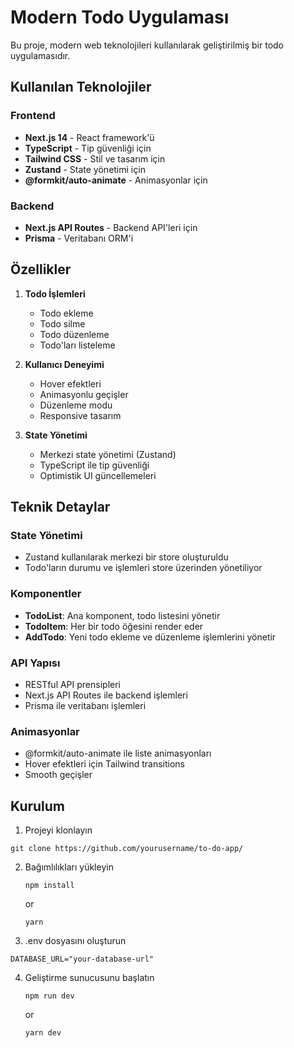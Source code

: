# Modern Todo Uygulaması

Bu proje, modern web teknolojileri kullanılarak geliştirilmiş bir todo uygulamasıdır.

## Kullanılan Teknolojiler

### Frontend
- **Next.js 14** - React framework'ü
- **TypeScript** - Tip güvenliği için
- **Tailwind CSS** - Stil ve tasarım için
- **Zustand** - State yönetimi için
- **@formkit/auto-animate** - Animasyonlar için

### Backend
- **Next.js API Routes** - Backend API'leri için
- **Prisma** - Veritabanı ORM'i

## Özellikler

1. **Todo İşlemleri**
   - Todo ekleme
   - Todo silme
   - Todo düzenleme
   - Todo'ları listeleme

2. **Kullanıcı Deneyimi**
   - Hover efektleri
   - Animasyonlu geçişler
   - Düzenleme modu
   - Responsive tasarım

3. **State Yönetimi**
   - Merkezi state yönetimi (Zustand)
   - TypeScript ile tip güvenliği
   - Optimistik UI güncellemeleri

## Teknik Detaylar

### State Yönetimi
- Zustand kullanılarak merkezi bir store oluşturuldu
- Todo'ların durumu ve işlemleri store üzerinden yönetiliyor

### Komponentler
- **TodoList**: Ana komponent, todo listesini yönetir
- **TodoItem**: Her bir todo öğesini render eder
- **AddTodo**: Yeni todo ekleme ve düzenleme işlemlerini yönetir

### API Yapısı
- RESTful API prensipleri
- Next.js API Routes ile backend işlemleri
- Prisma ile veritabanı işlemleri

### Animasyonlar
- @formkit/auto-animate ile liste animasyonları
- Hover efektleri için Tailwind transitions
- Smooth geçişler

## Kurulum

1. Projeyi klonlayın

  ```
  git clone https://github.com/yourusername/to-do-app/
  ```

2. Bağımlılıkları yükleyin

   ```
   npm install
   ```
   or
   ```
   yarn
   ```

   
3. .env dosyasını oluşturun

  ```
  DATABASE_URL="your-database-url"
  ```


4. Geliştirme sunucusunu başlatın

   ```
   npm run dev
   ```
   or
   ```
   yarn dev
   ```
